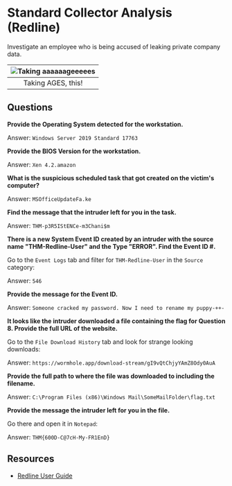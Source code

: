 # Standard Collector Analysis (Redline)

Investigate an employee who is being accused of leaking private company data.

| ![Taking aaaaaageeeees](/_static/images/redline-taking-ages.png)
|:--:|
| Taking AGES, this! |

## Questions

**Provide the Operating System detected for the workstation.**

Answer: `Windows Server 2019 Standard 17763`

**Provide the BIOS Version for the workstation.**

Answer: `Xen 4.2.amazon`

**What is the suspicious scheduled task that got created on the victim's computer?**

Answer: `MSOfficeUpdateFa.ke`

**Find the message that the intruder left for you in the task.**

Answer: `THM-p3R5IStENCe-m3Chani$m`

**There is a new System Event ID created by an intruder with the source name "THM-Redline-User" and the Type "ERROR". Find the Event ID #.**

Go to the `Event Logs` tab and filter for `THM-Redline-User` in the `Source` category:

Answer: `546`

**Provide the message for the Event ID.**

Answer: `Someone cracked my password. Now I need to rename my puppy-++-`

**It looks like the intruder downloaded a file containing the flag for Question 8. Provide the full URL of the website.**

Go to the `File Download History` tab and look for strange looking downloads:

Answer: `https://wormhole.app/download-stream/gI9vQtChjyYAmZ8Ody0AuA`

**Provide the full path to where the file was downloaded to including the filename.**

Answer: `C:\Program Files (x86)\Windows Mail\SomeMailFolder\flag.txt`

**Provide the message the intruder left for you in the file.**

Go there and open it in `Notepad`:

Answer: `THM{600D-C@7cH-My-FR1EnD}`

## Resources

* [Redline User Guide](https://www.fireeye.com/content/dam/fireeye-www/services/freeware/ug-redline.pdf)

